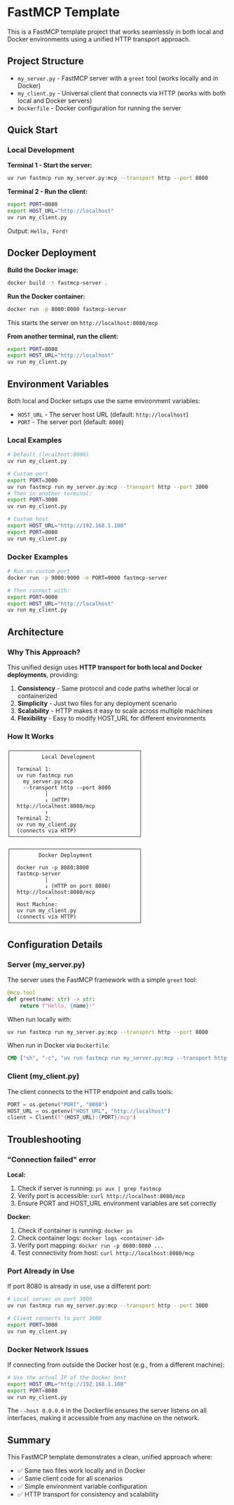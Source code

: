 # FastMCP Template

This is a FastMCP template project that works seamlessly in both local and Docker environments using a unified HTTP transport approach.

## Project Structure

- `my_server.py` - FastMCP server with a `greet` tool (works locally and in Docker)
- `my_client.py` - Universal client that connects via HTTP (works with both local and Docker servers)
- `Dockerfile` - Docker configuration for running the server

## Quick Start

### Local Development

**Terminal 1 - Start the server:**
```bash
uv run fastmcp run my_server.py:mcp --transport http --port 8080
```

**Terminal 2 - Run the client:**
```bash
export PORT=8080
export HOST_URL="http://localhost"
uv run my_client.py
```

Output: `Hello, Ford!`

## Docker Deployment

**Build the Docker image:**
```bash
docker build -t fastmcp-server .
```

**Run the Docker container:**
```bash
docker run -p 8080:8080 fastmcp-server
```

This starts the server on `http://localhost:8080/mcp`

**From another terminal, run the client:**
```bash
export PORT=8080
export HOST_URL="http://localhost"
uv run my_client.py
```

## Environment Variables

Both local and Docker setups use the same environment variables:

- `HOST_URL` - The server host URL (default: `http://localhost`)
- `PORT` - The server port (default: `8080`)

### Local Examples

```bash
# Default (localhost:8080)
uv run my_client.py

# Custom port
export PORT=3000
uv run fastmcp run my_server.py:mcp --transport http --port 3000
# Then in another terminal:
export PORT=3000
uv run my_client.py

# Custom host
export HOST_URL="http://192.168.1.100"
export PORT=8080
uv run my_client.py
```

### Docker Examples

```bash
# Run on custom port
docker run -p 9000:9000 -e PORT=9000 fastmcp-server

# Then connect with:
export PORT=9000
export HOST_URL="http://localhost"
uv run my_client.py
```

## Architecture

### Why This Approach?

This unified design uses **HTTP transport for both local and Docker deployments**, providing:

1. **Consistency** - Same protocol and code paths whether local or containerized
2. **Simplicity** - Just two files for any deployment scenario
3. **Scalability** - HTTP makes it easy to scale across multiple machines
4. **Flexibility** - Easy to modify HOST_URL for different environments

### How It Works

```
┌─────────────────────────────────────────┐
│          Local Development              │
│                                         │
│  Terminal 1:                            │
│  uv run fastmcp run                     │
│    my_server.py:mcp                     │
│    --transport http --port 8080         │
│           │                             │
│           ↓ (HTTP)                      │
│  http://localhost:8080/mcp              │
│           ↑                             │
│  Terminal 2:                            │
│  uv run my_client.py                    │
│  (connects via HTTP)                    │
└─────────────────────────────────────────┘

┌─────────────────────────────────────────┐
│         Docker Deployment               │
│                                         │
│  docker run -p 8080:8080                │
│  fastmcp-server                         │
│           │                             │
│           ↓ (HTTP on port 8080)         │
│  http://localhost:8080/mcp              │
│           ↑                             │
│  Host Machine:                          │
│  uv run my_client.py                    │
│  (connects via HTTP)                    │
└─────────────────────────────────────────┘
```

## Configuration Details

### Server (my_server.py)

The server uses the FastMCP framework with a simple `greet` tool:

```python
@mcp.tool
def greet(name: str) -> str:
    return f"Hello, {name}!"
```

When run locally with:
```bash
uv run fastmcp run my_server.py:mcp --transport http --port 8080
```

When run in Docker via `Dockerfile`:
```dockerfile
CMD ["sh", "-c", "uv run fastmcp run my_server.py:mcp --transport http --host 0.0.0.0 --port $PORT"]
```

### Client (my_client.py)

The client connects to the HTTP endpoint and calls tools:

```python
PORT = os.getenv("PORT", "8080")
HOST_URL = os.getenv("HOST_URL", "http://localhost")
client = Client(f"{HOST_URL}:{PORT}/mcp")
```

## Troubleshooting

### "Connection failed" error

**Local:**
1. Check if server is running: `ps aux | grep fastmcp`
2. Verify port is accessible: `curl http://localhost:8080/mcp`
3. Ensure PORT and HOST_URL environment variables are set correctly

**Docker:**
1. Check if container is running: `docker ps`
2. Check container logs: `docker logs <container-id>`
3. Verify port mapping: `docker run -p 8080:8080 ...`
4. Test connectivity from host: `curl http://localhost:8080/mcp`

### Port Already in Use

If port 8080 is already in use, use a different port:

```bash
# Local server on port 3000
uv run fastmcp run my_server.py:mcp --transport http --port 3000

# Client connects to port 3000
export PORT=3000
uv run my_client.py
```

### Docker Network Issues

If connecting from outside the Docker host (e.g., from a different machine):

```bash
# Use the actual IP of the Docker host
export HOST_URL="http://192.168.1.100"
export PORT=8080
uv run my_client.py
```

The `--host 0.0.0.0` in the Dockerfile ensures the server listens on all interfaces, making it accessible from any machine on the network.

## Summary

This FastMCP template demonstrates a clean, unified approach where:
- ✅ Same two files work locally and in Docker
- ✅ Same client code for all scenarios
- ✅ Simple environment variable configuration
- ✅ HTTP transport for consistency and scalability
